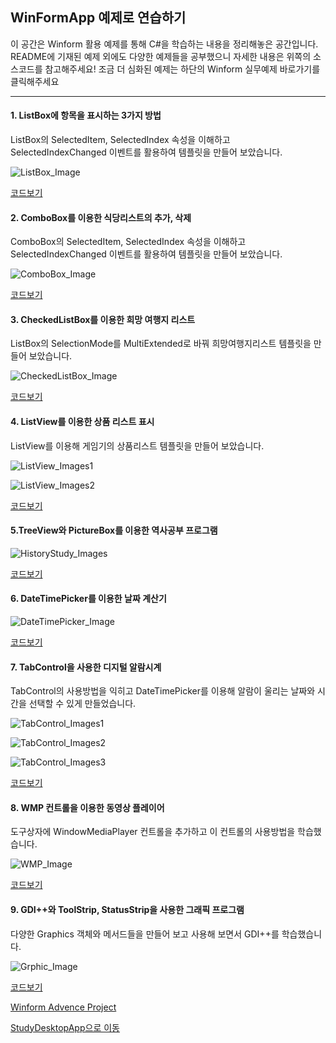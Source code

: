 ## WinFormApp 예제로 연습하기

이 공간은 Winform 활용 예제를 통해 C#을 학습하는 내용을 정리해놓은 공간입니다. README에 기재된 예제 외에도 다양한 예제들을 공부했으니 자세한 내용은 위쪽의 소스코드를 참고해주세요! 
조금 더 심화된 예제는 하단의 Winform 실무예제 바로가기를 클릭해주세요

----------

#### 1. ListBox에 항목을 표시하는 3가지 방법
ListBox의 SelectedItem, SelectedIndex 속성을 이해하고 SelectedIndexChanged 이벤트를 활용하여 템플릿을 만들어 보았습니다.


![ListBox_Image](https://github.com/zizi0308/StudyDesktopApp/blob/main/images/img_20210310_110303_001.png)

[코드보기](https://github.com/zizi0308/StudyDesktopApp/blob/main/WinformApp/ExcerciseWinApp/ListboxWinApp/FrmMain.cs)




#### 2. ComboBox를 이용한 식당리스트의 추가, 삭제
ComboBox의 SelectedItem, SelectedIndex 속성을 이해하고 SelectedIndexChanged 이벤트를 활용하여 템플릿을 만들어 보았습니다.

![ComboBox_Image](https://github.com/zizi0308/StudyDesktopApp/blob/main/images/img_20210310_110301_001.png)

[코드보기](https://github.com/zizi0308/StudyDesktopApp/blob/main/WinformApp/ExcerciseWinApp/RestaurenteSelApp/FrmMain.cs)




#### 3. CheckedListBox를 이용한 희망 여행지 리스트
ListBox의 SelectionMode를 MultiExtended로 바꿔 희망여행지리스트 템플릿을 만들어 보았습니다.


![CheckedListBox_Image](https://github.com/zizi0308/StudyDesktopApp/blob/main/images/img_20210310_120338_001.png)

[코드보기](https://github.com/zizi0308/StudyDesktopApp/blob/main/WinformApp/ExcerciseWinApp/TravelWishApp/FrmMain.cs)




#### 4. ListView를 이용한 상품 리스트 표시
ListView를 이용해 게임기의 상품리스트 템플릿을 만들어 보았습니다.


![ListView_Images1](https://github.com/zizi0308/StudyDesktopApp/blob/main/images/img_20210310_150325_001.png)

![ListView_Images2](https://github.com/zizi0308/StudyDesktopApp/blob/main/images/img_20210310_150349_001.png)

[코드보기](https://github.com/zizi0308/StudyDesktopApp/blob/main/WinformApp/ExcerciseWinApp/ListViewApp/FrmMain.cs)




#### 5.TreeView와 PictureBox를 이용한 역사공부 프로그램


![HistoryStudy_Images](https://github.com/zizi0308/StudyDesktopApp/blob/main/images/img_20210310_160300_001.png)

[코드보기](https://github.com/zizi0308/StudyDesktopApp/blob/main/WinformApp/ExcerciseWinApp/StudyHistoryApp/FrmMain.cs)



#### 6. DateTimePicker를 이용한 날짜 계산기


![DateTimePicker_Image](https://github.com/zizi0308/StudyDesktopApp/blob/main/images/img_20210310_170329_001.png)

[코드보기](https://github.com/zizi0308/StudyDesktopApp/blob/main/WinformApp/ExcerciseWinApp/DateCalcApp/FrmMain.Designer.cs)



#### 7. TabControl을 사용한 디지털 알람시계
TabControl의 사용방법을 익히고 DateTimePicker를 이용해 알람이 울리는 날짜와 시간을 선택할 수 있게 만들었습니다.

![TabControl_Images1](https://github.com/zizi0308/StudyDesktopApp/blob/main/images/img_20210313_180342_001.png)

![TabControl_Images2](https://github.com/zizi0308/StudyDesktopApp/blob/main/images/img_20210313_180336_001.png)

![TabControl_Images3](https://github.com/zizi0308/StudyDesktopApp/blob/main/images/img_20210313_180320_001.png)


[코드보기](https://github.com/zizi0308/StudyDesktopApp/blob/main/WinformApp/ExcerciseWinApp/AlarmClockApp/FrmAlarm.cs)



#### 8. WMP 컨트롤을 이용한 동영상 플레이어
도구상자에 WindowMediaPlayer 컨트롤을 추가하고 이 컨트롤의 사용방법을 학습했습니다.

![WMP_Image](https://github.com/zizi0308/StudyDesktopApp/blob/main/images/img_20210313_180306_001.png)


[코드보기](https://github.com/zizi0308/StudyDesktopApp/blob/main/WinformApp/ExcerciseWinApp/MoviePlayerApp/FrmPlayer.cs)



#### 9. GDI++와 ToolStrip, StatusStrip을 사용한 그래픽 프로그램
다양한 Graphics 객체와 메서드들을 만들어 보고 사용해 보면서 GDI++를 학습했습니다.

![Grphic_Image](https://github.com/zizi0308/StudyDesktopApp/blob/main/images/img_20210313_180359_001.png)


[코드보기](https://github.com/zizi0308/StudyDesktopApp/tree/main/WinformApp/ExcerciseWinApp/SimpleGraphicEditor)



[Winform Advence Project](https://github.com/zizi0308/StudyDesktopApp/tree/main/WinformApp/WinformAdvencedBank)


[StudyDesktopApp으로 이동](https://github.com/zizi0308/StudyDesktopApp)


